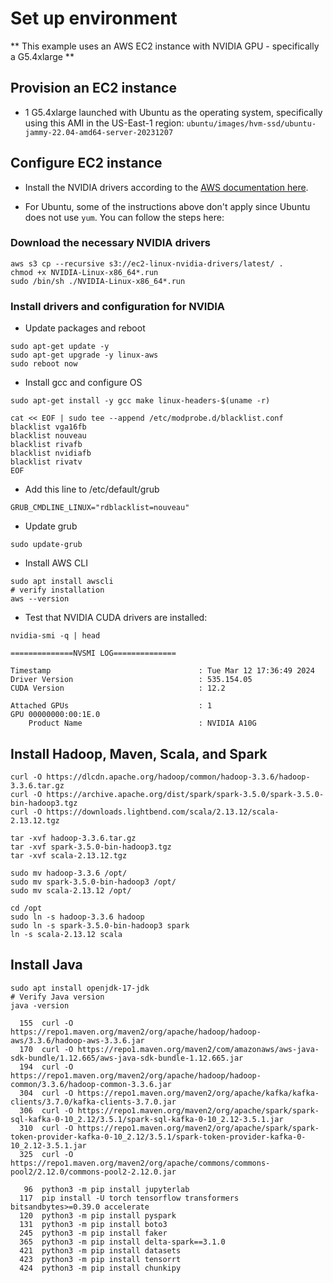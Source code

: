 # Set up environment
** This example uses an AWS EC2 instance with NVIDIA GPU - specifically a G5.4xlarge **

## Provision an EC2 instance
- 1 G5.4xlarge launched with Ubuntu as the operating system, specifically using this AMI in the US-East-1 region: `ubuntu/images/hvm-ssd/ubuntu-jammy-22.04-amd64-server-20231207`

## Configure EC2 instance
- Install the NVIDIA drivers according to the [AWS documentation here](https://docs.aws.amazon.com/AWSEC2/latest/UserGuide/install-nvidia-driver.html#nvidia-GRID-driver).

- For Ubuntu, some of the instructions above don't apply since Ubuntu does not use `yum`. You can follow the steps here:

### Download the necessary NVIDIA drivers
```
aws s3 cp --recursive s3://ec2-linux-nvidia-drivers/latest/ .
chmod +x NVIDIA-Linux-x86_64*.run
sudo /bin/sh ./NVIDIA-Linux-x86_64*.run
```
### Install drivers and configuration for NVIDIA
- Update packages and reboot
```
sudo apt-get update -y
sudo apt-get upgrade -y linux-aws
sudo reboot now
```
- Install gcc and configure OS
```
sudo apt-get install -y gcc make linux-headers-$(uname -r)

cat << EOF | sudo tee --append /etc/modprobe.d/blacklist.conf
blacklist vga16fb
blacklist nouveau
blacklist rivafb
blacklist nvidiafb
blacklist rivatv
EOF
```
- Add this line to /etc/default/grub
```
GRUB_CMDLINE_LINUX="rdblacklist=nouveau"
```
- Update grub
```
sudo update-grub
```
- Install AWS CLI
```
sudo apt install awscli
# verify installation
aws --version
```
- Test that NVIDIA CUDA drivers are installed:
```
nvidia-smi -q | head

==============NVSMI LOG==============

Timestamp                                 : Tue Mar 12 17:36:49 2024
Driver Version                            : 535.154.05
CUDA Version                              : 12.2

Attached GPUs                             : 1
GPU 00000000:00:1E.0
    Product Name                          : NVIDIA A10G
```

## Install Hadoop, Maven, Scala, and Spark

```
curl -O https://dlcdn.apache.org/hadoop/common/hadoop-3.3.6/hadoop-3.3.6.tar.gz
curl -O https://archive.apache.org/dist/spark/spark-3.5.0/spark-3.5.0-bin-hadoop3.tgz
curl -O https://downloads.lightbend.com/scala/2.13.12/scala-2.13.12.tgz

tar -xvf hadoop-3.3.6.tar.gz
tar -xvf spark-3.5.0-bin-hadoop3.tgz
tar -xvf scala-2.13.12.tgz

sudo mv hadoop-3.3.6 /opt/
sudo mv spark-3.5.0-bin-hadoop3 /opt/
sudo mv scala-2.13.12 /opt/

cd /opt
sudo ln -s hadoop-3.3.6 hadoop
sudo ln -s spark-3.5.0-bin-hadoop3 spark
ln -s scala-2.13.12 scala

```
## Install Java
```
sudo apt install openjdk-17-jdk
# Verify Java version
java -version
```

```
  155  curl -O https://repo1.maven.org/maven2/org/apache/hadoop/hadoop-aws/3.3.6/hadoop-aws-3.3.6.jar
  170  curl -O https://repo1.maven.org/maven2/com/amazonaws/aws-java-sdk-bundle/1.12.665/aws-java-sdk-bundle-1.12.665.jar
  194  curl -O https://repo1.maven.org/maven2/org/apache/hadoop/hadoop-common/3.3.6/hadoop-common-3.3.6.jar
  304  curl -O https://repo1.maven.org/maven2/org/apache/kafka/kafka-clients/3.7.0/kafka-clients-3.7.0.jar
  306  curl -O https://repo1.maven.org/maven2/org/apache/spark/spark-sql-kafka-0-10_2.12/3.5.1/spark-sql-kafka-0-10_2.12-3.5.1.jar
  310  curl -O https://repo1.maven.org/maven2/org/apache/spark/spark-token-provider-kafka-0-10_2.12/3.5.1/spark-token-provider-kafka-0-10_2.12-3.5.1.jar
  325  curl -O https://repo1.maven.org/maven2/org/apache/commons/commons-pool2/2.12.0/commons-pool2-2.12.0.jar

```

```
   96  python3 -m pip install jupyterlab
  117  pip install -U torch tensorflow transformers bitsandbytes>=0.39.0 accelerate
  120  python3 -m pip install pyspark
  131  python3 -m pip install boto3
  245  python3 -m pip install faker
  365  python3 -m pip install delta-spark==3.1.0
  421  python3 -m pip install datasets
  423  python3 -m pip install tensorrt
  424  python3 -m pip install chunkipy
```
